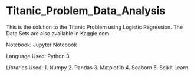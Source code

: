 # Titanic_Problem_Data_Analysis

This is the solution to the Titanic Problem using Logistic Regression. The Data Sets are also available in Kaggle.com

Notebook: Jupyter Notebook

Language Used: Python 3

Libraries Used: 1. Numpy
		2. Pandas
		3. Matplotlib
		4. Seaborn
		5. Scikit Learn

